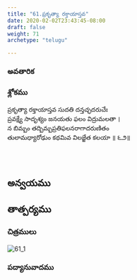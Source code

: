 ```yaml
---
title: "61.ప్రకృత్యా రక్తాయాస్తవ"
date: 2020-02-02T23:43:45-08:00
draft: false
weight: 71
archetype: "telugu"

---
```


### అవతారిక


### శ్లోకము

ప్రకృత్యా రక్తాయాస్తవ సుదతి దన్తచ్ఛదరుచేః
<br/>ప్రవక్ష్యే సాదృశ్యం జనయతు ఫలం విద్రుమలతా ।
<br/>న బిమ్బం తద్బిమ్బప్రతిఫలనరాగాదరుణితం
<br/>తులామధ్యారోఢుం కథమివ విలజ్జేత కలయా ॥ ౬౨॥
<br/>

<br/><br/>

## అన్వయము 


## తాత్పర్యము 

### చిత్రములు 

![61_1](/images/sl/manual/SL_V61.jpg)

### పద్యానువాదము
